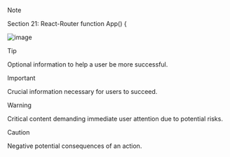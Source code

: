 > [!NOTE]  
> Section 21: React-Router
> function App() {

  ![image](https://github.com/user-attachments/assets/2a8ee340-ae81-4d33-b65e-a7da3ce75417)


> [!TIP]
> Optional information to help a user be more successful.

> [!IMPORTANT]  
> Crucial information necessary for users to succeed.

> [!WARNING]  
> Critical content demanding immediate user attention due to potential risks.

> [!CAUTION]
> Negative potential consequences of an action.
